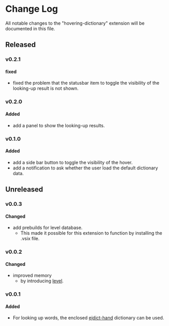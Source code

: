 # Change Log

All notable changes to the "hovering-dictionary" extension will be documented in this file.

<!-- Check [Keep a Changelog](http://keepachangelog.com/) for recommendations on how to structure this file. -->

## Released

### v0.2.1

#### fixed

- fixed the problem that the statusbar item to toggle the visibility of the looking-up result is not shown.

### v0.2.0

#### Added

- add a panel to show the looking-up results.

### v0.1.0

#### Added

- add a side bar button to toggle the visibility of the hover.
- add a notification to ask whether the user load the default dictionary data.

## Unreleased

### v0.0.3

#### Changed

- add prebuilds for level database.
  - This made it possible for this extension to function by installing the .vsix file.


### v0.0.2

#### Changed

- improved memory
  - by introducing [level](https://github.com/Level/level).

### v0.0.1

#### Added

- For looking up words, the enclosed [ejdict-hand](https://github.com/kujirahand/EJDict) dictionary can be used.
